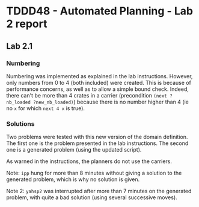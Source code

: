 # TDDD48 - Automated Planning - Lab 2 report

## Lab 2.1

### Numbering

Numbering was implemented as explained in the lab instructions. However, only
numbers from 0 to 4 (both included) were created. This is because of
performance concerns, as well as to allow a simple bound check. Indeed, there
can't be more than 4 crates in a carrier (precondition `(next ?nb_loaded
?new_nb_loaded)`) because there is no number higher than 4 (ie no `x` for which
`next 4 x` is true).

### Solutions

Two problems were tested with this new version of the domain definition. The
first one is the problem presented in the lab instructions. The second one is a
generated problem (using the updated script).

As warned in the instructions, the planners do not use the carriers.

Note: `ipp` hung for more than 8 minutes without giving a solution to the
generated problem, which is why no solution is given.

Note 2: `yahsp2` was interrupted after more than 7 minutes on the generated
problem, with quite a bad solution (using several successive moves).


